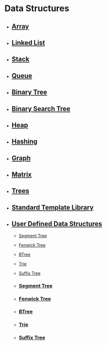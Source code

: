 # Data Structures

- ## [Array](./Array)

- ## [Linked List](./LinkedList)

- ## [Stack](./Stack)

- ## [Queue](./Queue)

- ## [Binary Tree](./BinaryTree)

- ## [Binary Search Tree](./BinarySearchTree)
  
- ## [Heap](./Heap)
  
- ## [Hashing](./Hashing)
  
- ## [Graph](./Graph)
  
- ## [Matrix](./Matrix)
  
- ## [Trees](./Trees)
  
- ## [Standard Template Library](./Standard%20Template%20Library)
  
- ## [User Defined Data Structures](./UserDefinedDataStructures)

  -  [Segment Tree](#)
  -  [Fenwick Tree](#)
  -  [BTree](#)
  -  [Trie](#)
  -  [Suffix Tree](#)



  - ### [Segment Tree](#)
  - ### [Fenwick Tree](#)
  - ### [BTree](#)
  - ### [Trie](#)
  - ### [Suffix Tree](#)

